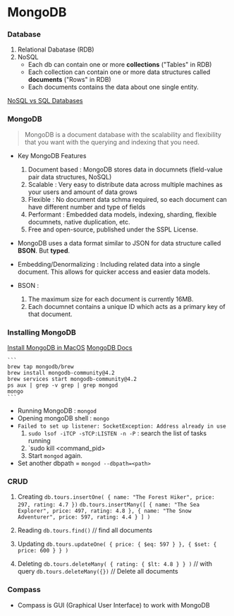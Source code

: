 # MongoDB

### Database

1. Relational Dabatase (RDB)
2. NoSQL
   - Each db can contain one or more **collections** ("Tables" in RDB)
   - Each collection can contain one or more data structures called **documents** ("Rows" in RDB)
   - Each documents contains the data about one single entity.

[NoSQL vs SQL Databases](https://www.mongodb.com/scale/nosql-vs-relational-databases)

### MongoDB

> MongoDB is a document database with the scalability and flexibility that you want with the querying and indexing that you need.

- Key MongoDB Features

  1. Document based : MongoDB stores data in documnets (field-value pair data structures, NoSQL)
  2. Scalable : Very easy to distribute data across multiple machines as your users and amount of data grows
  3. Flexible : No document data schma required, so each document can have different number and type of fields
  4. Performant : Embedded data models, indexing, sharding, flexible documnets, native duplication, etc.
  5. Free and open-source, published under the SSPL License.

- MongoDB uses a data format similar to JSON for data structure called **BSON**. But **typed**.
- Embedding/Denormalizing : Including related data into a single document. This allows for quicker access and easier data models.
- BSON :
  1. The maximum size for each document is currently 16MB.
  2. Each documnet contains a unique ID which acts as a primary key of that document.

### Installing MongoDB

[Install MongoDB in MacOS](https://docs.mongodb.com/manual/tutorial/install-mongodb-on-os-x/)
[MongoDB Docs](https://docs.mongodb.com/)

    ```
    brew tap mongodb/brew
    brew install mongodb-community@4.2
    brew services start mongodb-community@4.2
    ps aux | grep -v grep | grep mongod
    mongo
    ```

- Running MongoDB : `mongod`
- Opening mongoDB shell : `mongo`
- `Failed to set up listener: SocketException: Address already in use`
  1. `sudo lsof -iTCP -sTCP:LISTEN -n -P` : search the list of tasks running
  2. `sudo kill <command_pid>
  3. Start `mongod` again.
- Set another dbpath = `mongod --dbpath=<path>`

### CRUD

1. Creating
   `db.tours.insertOne( { name: "The Forest Hiker", price: 297, rating: 4.7 })`
   `db.tours.insertMany([ { name: "The Sea Explorer", price: 497, rating: 4.8 }, { name: "The Snow Adventurer", price: 597, rating: 4.4 } ] )`

2. Reading
   `db.tours.find()` // find all documents

3. Updating
   `db.tours.updateOne( { price: { $eq: 597 } }, { $set: { price: 600 } } )`

4. Deleting
   `db.tours.deleteMany( { rating: { $lt: 4.8 } } )` // with query
   `db.tours.deleteMany({})` // Delete all documents

### Compass

- Compass is GUI (Graphical User Interface) to work with MongoDB
